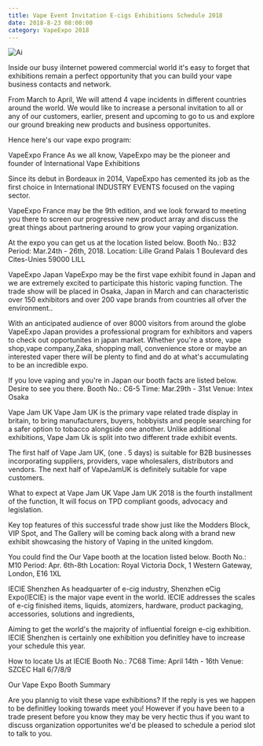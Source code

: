 ```yaml
---
title: Vape Event Invitation E-cigs Exhibitions Schedule 2018
date: 2018-8-23 08:00:00
category: VapeExpo 2018
---
```


![Ai](https://powerachiver.com/content/images/1.jpg)

Inside our busy iInternet powered commercial world it's easy to forget that exhibitions remain  a perfect opportunity that you can build your vape business contacts and network.

From March to April, We will attend 4 vape incidents in different countries around the world.  We would like to increase a personal invitation to all or any of our customers, earlier, present and upcoming to go to us and explore our ground breaking new products  and business opportunites.

Hence here's our vape expo program:

VapeExpo France
As we all know, VapeExpo may be the pioneer and founder of International Vape Exhibitions

Since its debut in Bordeaux in 2014, VapeExpo has cemented its  job as the first choice  in  International INDUSTRY EVENTS  focused on the vaping sector.

VapeExpo France may be the 9th edition, and we look forward to meeting you there to  screen our progressive new product array and discuss the great things about partnering around to grow your vaping organization.

At the expo you can get us at the location listed below.
Booth No.: B32
Period: Mar.24th - 26th, 2018.
Location: Lille Grand Palais 1 Boulevard des Cites-Unies 59000 LILL

VapeExpo Japan
VapeExpo may be the first vape exhibit found in Japan and we are extremely excited to participate this historic vaping function. The trade show will be placed in Osaka, Japan in March and can characteristic over 150 exhibitors and over 200 vape brands from countries all ofver the environment.. 

With an anticipated audience of over 8000 visitors from around the globe VapeExpo Japan provides a professional program for exhibitors and vapers to check out opportunites in japan market. Whether you're a store,
vape shop,vape company,Zaka, shopping mall, convenience store or maybe an interested vaper there will be plenty to find and do at what's accumulating to be an incredible expo.

If you love vaping and you're in Japan our booth facts are listed below. Desire to see you there.
Booth No.: C6-5
Time: Mar.29th - 31st
Venue: Intex Osaka

Vape Jam UK
Vape Jam UK is the primary vape related trade display in britain, to bring manufacturers, buyers, hobbyists and people searching for a safer option to tobacco alongside one another. Unlike additional exhibitions, Vape Jam Uk is split into two different trade exhibit events.

The first half of Vape Jam UK, (one . 5 days)  is suitable for B2B businesses incorporating suppliers, providers, vape wholesalers, distributors and vendors. The next half of VapeJamUK is definitely suitable for vape customers.

What to expect at Vape Jam UK
Vape Jam UK 2018 is the fourth installment of the function, It will focus on TPD compliant goods, advocacy and legislation.

Key top features of this successful trade show just like the Modders Block, VIP Spot, and The Gallery will be coming back along with a brand new exhibit showcasing the history of Vaping in the united kingdom.

You could find the Our Vape booth at the location listed below.
Booth No.:  M10
Period:  Apr. 6th-8th
Location: Royal Victoria Dock, 1 Western Gateway, London, E16 1XL

IECIE Shenzhen
As headquarter of e-cig industry, Shenzhen eCig Expo(IECIE) is the major vape event in the world. IECIE addresses the scales of e-cig finished items, liquids, atomizers, hardware, product packaging, accessories, solutions and ingredients,

Aiming to get the world's the majority of influential foreign e-cig exhibition. IECIE Shenzhen is certainly one exhibition you definitley have to increase your schedule this year.

How to locate Us at IECIE
Booth No.: 7C68
Time: April 14th - 16th
Venue: SZCEC Hall 6/7/8/9

Our Vape Expo Booth Summary

Are you plannig to visit these vape exhibitions? If the reply is yes we happen to be definitley looking towards meet you!  However if you have been to a trade present before you know they may be very hectic thus if you want to discuss organization opportunites we'd be pleased to schedule a period slot to talk to you.
